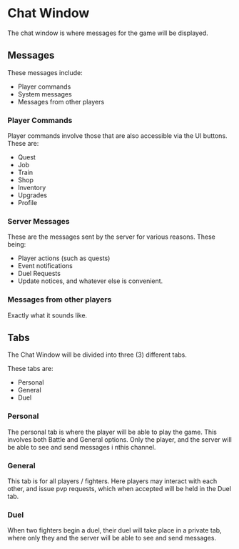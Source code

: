 # Chat Window

The chat window is where messages for the game will be displayed.

## Messages

These messages include:

- Player commands
- System messages
- Messages from other players

### Player Commands

Player commands involve those that are also accessible via the UI buttons.
These are:

- Quest
- Job
- Train
- Shop
- Inventory
- Upgrades
- Profile

### Server Messages

These are the messages sent by the server for various reasons. These being:

- Player actions (such as quests)
- Event notifications
- Duel Requests
- Update notices, and whatever else is convenient.

### Messages from other players

Exactly what it sounds like.

## Tabs

The Chat Window will be divided into three (3) different tabs.

These tabs are:

- Personal
- General
- Duel

### Personal

The personal tab is where the player will be able to play the game. This involves both Battle and General options.
Only the player, and the server will be able to see and send messages i nthis channel.

### General

This tab is for all players / fighters. Here players may interact with each other, and issue pvp requests, which when accepted will be held in the Duel tab.

### Duel

When two fighters begin a duel, their duel will take place in a private tab, where only they and the server will be able to see and send messages.
